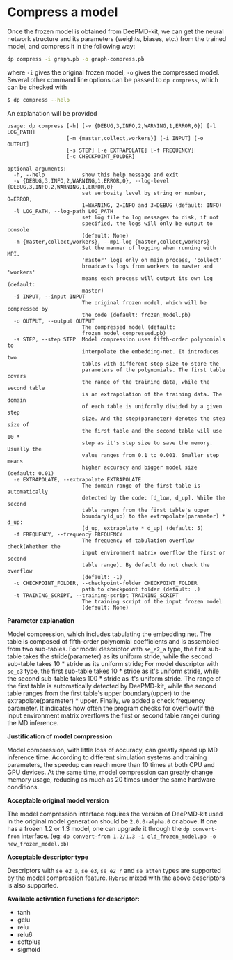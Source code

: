 # Compress a model

Once the frozen model is obtained from DeePMD-kit, we can get the neural network structure and its parameters (weights, biases, etc.) from the trained model, and compress it in the following way:
```bash
dp compress -i graph.pb -o graph-compress.pb
```
where `-i` gives the original frozen model, `-o` gives the compressed model. Several other command line options can be passed to `dp compress`, which can be checked with
```bash
$ dp compress --help
```
An explanation will be provided
```
usage: dp compress [-h] [-v {DEBUG,3,INFO,2,WARNING,1,ERROR,0}] [-l LOG_PATH]
                   [-m {master,collect,workers}] [-i INPUT] [-o OUTPUT]
                   [-s STEP] [-e EXTRAPOLATE] [-f FREQUENCY]
                   [-c CHECKPOINT_FOLDER]

optional arguments:
  -h, --help            show this help message and exit
  -v {DEBUG,3,INFO,2,WARNING,1,ERROR,0}, --log-level {DEBUG,3,INFO,2,WARNING,1,ERROR,0}
                        set verbosity level by string or number, 0=ERROR,
                        1=WARNING, 2=INFO and 3=DEBUG (default: INFO)
  -l LOG_PATH, --log-path LOG_PATH
                        set log file to log messages to disk, if not
                        specified, the logs will only be output to console
                        (default: None)
  -m {master,collect,workers}, --mpi-log {master,collect,workers}
                        Set the manner of logging when running with MPI.
                        'master' logs only on main process, 'collect'
                        broadcasts logs from workers to master and 'workers'
                        means each process will output its own log (default:
                        master)
  -i INPUT, --input INPUT
                        The original frozen model, which will be compressed by
                        the code (default: frozen_model.pb)
  -o OUTPUT, --output OUTPUT
                        The compressed model (default:
                        frozen_model_compressed.pb)
  -s STEP, --step STEP  Model compression uses fifth-order polynomials to
                        interpolate the embedding-net. It introduces two
                        tables with different step size to store the
                        parameters of the polynomials. The first table covers
                        the range of the training data, while the second table
                        is an extrapolation of the training data. The domain
                        of each table is uniformly divided by a given step
                        size. And the step(parameter) denotes the step size of
                        the first table and the second table will use 10 *
                        step as it's step size to save the memory. Usually the
                        value ranges from 0.1 to 0.001. Smaller step means
                        higher accuracy and bigger model size (default: 0.01)
  -e EXTRAPOLATE, --extrapolate EXTRAPOLATE
                        The domain range of the first table is automatically
                        detected by the code: [d_low, d_up]. While the second
                        table ranges from the first table's upper
                        boundary(d_up) to the extrapolate(parameter) * d_up:
                        [d_up, extrapolate * d_up] (default: 5)
  -f FREQUENCY, --frequency FREQUENCY
                        The frequency of tabulation overflow check(Whether the
                        input environment matrix overflow the first or second
                        table range). By default do not check the overflow
                        (default: -1)
  -c CHECKPOINT_FOLDER, --checkpoint-folder CHECKPOINT_FOLDER
                        path to checkpoint folder (default: .)
  -t TRAINING_SCRIPT, --training-script TRAINING_SCRIPT
                        The training script of the input frozen model
                        (default: None)
```
**Parameter explanation**

Model compression, which includes tabulating the embedding net.
The table is composed of fifth-order polynomial coefficients and is assembled from two sub-tables. For model descriptor with `se_e2_a` type, the first sub-table takes the stride(parameter) as its uniform stride, while the second sub-table takes 10 * stride as its uniform stride; For model descriptor with `se_e3` type, the first sub-table takes 10 * stride as it's uniform stride, while the second sub-table takes 100 * stride as it's uniform stride.
The range of the first table is automatically detected by DeePMD-kit, while the second table ranges from the first table's upper boundary(upper) to the extrapolate(parameter) * upper.
Finally, we added a check frequency parameter. It indicates how often the program checks for overflow(if the input environment matrix overflows the first or second table range) during the MD inference.

**Justification of model compression**

Model compression, with little loss of accuracy, can greatly speed up MD inference time. According to different simulation systems and training parameters, the speedup can reach more than 10 times at both CPU and GPU devices. At the same time, model compression can greatly change memory usage, reducing as much as 20 times under the same hardware conditions.

**Acceptable original model version**

The model compression interface requires the version of DeePMD-kit used in the original model generation should be `2.0.0-alpha.0` or above. If one has a frozen 1.2 or 1.3 model, one can upgrade it through the `dp convert-from` interface. (eg: ```dp convert-from 1.2/1.3 -i old_frozen_model.pb -o new_frozen_model.pb```)

**Acceptable descriptor type**

Descriptors with `se_e2_a`, `se_e3`, `se_e2_r` and `se_atten` types are supported by the model compression feature. `Hybrid` mixed with the above descriptors is also supported.


**Available activation functions for descriptor:**
- tanh
- gelu
- relu
- relu6
- softplus
- sigmoid
